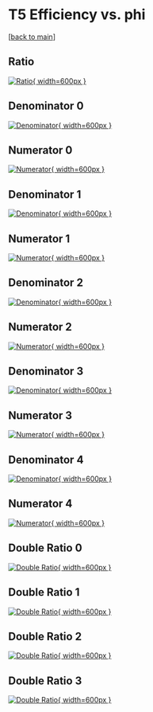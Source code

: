 # T5 Efficiency vs. phi

[[back to main](./)]



## Ratio

[![Ratio](../mtv/var/T5_vtr_11_0_eff_phi.png){ width=600px }](../mtv/var/T5_vtr_11_0_eff_phi.pdf)

## Denominator 0

[![Denominator](../mtv/den/T5_vtr_11_0_eff_phi_den0.png){ width=600px }](../mtv/den/T5_vtr_11_0_eff_phi_den0.pdf)

## Numerator 0

[![Numerator](../mtv/num/T5_vtr_11_0_eff_phi_num0.png){ width=600px }](../mtv/num/T5_vtr_11_0_eff_phi_num0.pdf)

## Denominator 1

[![Denominator](../mtv/den/T5_vtr_11_0_eff_phi_den1.png){ width=600px }](../mtv/den/T5_vtr_11_0_eff_phi_den1.pdf)

## Numerator 1

[![Numerator](../mtv/num/T5_vtr_11_0_eff_phi_num1.png){ width=600px }](../mtv/num/T5_vtr_11_0_eff_phi_num1.pdf)

## Denominator 2

[![Denominator](../mtv/den/T5_vtr_11_0_eff_phi_den2.png){ width=600px }](../mtv/den/T5_vtr_11_0_eff_phi_den2.pdf)

## Numerator 2

[![Numerator](../mtv/num/T5_vtr_11_0_eff_phi_num2.png){ width=600px }](../mtv/num/T5_vtr_11_0_eff_phi_num2.pdf)

## Denominator 3

[![Denominator](../mtv/den/T5_vtr_11_0_eff_phi_den3.png){ width=600px }](../mtv/den/T5_vtr_11_0_eff_phi_den3.pdf)

## Numerator 3

[![Numerator](../mtv/num/T5_vtr_11_0_eff_phi_num3.png){ width=600px }](../mtv/num/T5_vtr_11_0_eff_phi_num3.pdf)

## Denominator 4

[![Denominator](../mtv/den/T5_vtr_11_0_eff_phi_den4.png){ width=600px }](../mtv/den/T5_vtr_11_0_eff_phi_den4.pdf)

## Numerator 4

[![Numerator](../mtv/num/T5_vtr_11_0_eff_phi_num4.png){ width=600px }](../mtv/num/T5_vtr_11_0_eff_phi_num4.pdf)

## Double Ratio 0

[![Double Ratio](../mtv/ratio/T5_vtr_11_0_eff_phi_ratio0.png){ width=600px }](../mtv/ratio/T5_vtr_11_0_eff_phi_ratio0.pdf)

## Double Ratio 1

[![Double Ratio](../mtv/ratio/T5_vtr_11_0_eff_phi_ratio1.png){ width=600px }](../mtv/ratio/T5_vtr_11_0_eff_phi_ratio1.pdf)

## Double Ratio 2

[![Double Ratio](../mtv/ratio/T5_vtr_11_0_eff_phi_ratio2.png){ width=600px }](../mtv/ratio/T5_vtr_11_0_eff_phi_ratio2.pdf)

## Double Ratio 3

[![Double Ratio](../mtv/ratio/T5_vtr_11_0_eff_phi_ratio3.png){ width=600px }](../mtv/ratio/T5_vtr_11_0_eff_phi_ratio3.pdf)

